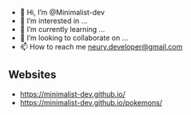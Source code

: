 - 👋 Hi, I’m @Minimalist-dev
- 👀 I’m interested in ...
- 🌱 I’m currently learning ...
- 💞️ I’m looking to collaborate on ...
- 📫 How to reach me neury.developer@gmail.com

## Websites
  - https://minimalist-dev.github.io/
  - https://minimalist-dev.github.io/pokemons/
